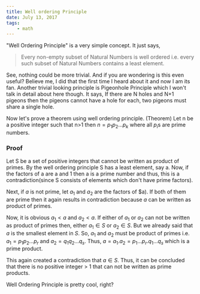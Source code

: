 ```yaml
---
title: Well ordering Principle
date: July 13, 2017
tags:
    - math
---
```


"Well Ordering Principle" is a very simple concept. It just says,

> Every non-empty subset of Natural Numbers is well ordered i.e. every such subset of Natural Numbers contains a least element.

See, nothing could be more trivial. And if you are wondering is this even
useful? Believe me, I did that the first time I heard about it and now I am its
fan. Another trivial looking principle is Pigeonhole Principle which I won't
talk in detail about here though. It says, If there are N holes and N+1
pigeons then the pigeons cannot have a hole for each, two pigeons must share a single hole.

Now let's prove a theorem using well ordering principle.
(Theorem) Let n be a positive integer such that n>1 then $n=p_1 p_2...p_k$ where all $p_i$s are prime numbers.

### Proof
Let S be a set of positive integers that cannot be written as product of
primes. By the well ordering principle S has a least element, say a. Now, if
the factors of a are a and 1 then a is a prime number and thus, this is a
contradiction(since S consists of elements which don't have prime factors).

Next, if $a$ is not prime, let $a_1$ and $a_2$ are the factors of $a). If both of them
are prime then it again results in contradiction because $a$ can be written as
product of primes.

Now, it is obvious $a_1<a$ and $a_2<a$. If either of $a_1$ or $a_2$ can
not be written as product of primes then, either $a_1 \in S$ or $a_2 \in S$. But we already
said that $a$ is the smallest element in $S$. So, $a_1$ and $a_2$ must be product of
primes i.e. $a_1=p_1p_2...p_r$ and $a_2=q_1q_2...q_s$. Thus, $a=a_1.a_2=p_1...p_r.q_1...q_s$ which
is a prime product.

This again created a contradiction that $a \in S$. Thus, it can
be concluded that there is no positive integer > 1 that can not be written as
prime products.

Well Ordering Principle is pretty cool, right?
